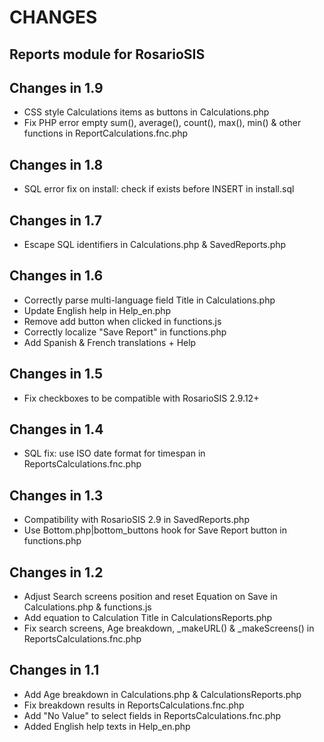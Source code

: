# CHANGES
## Reports module for RosarioSIS

Changes in 1.9
--------------
- CSS style Calculations items as buttons in Calculations.php
- Fix PHP error empty sum(), average(), count(), max(), min() & other functions in ReportCalculations.fnc.php

Changes in 1.8
--------------
- SQL error fix on install: check if exists before INSERT in install.sql

Changes in 1.7
--------------
- Escape SQL identifiers in Calculations.php & SavedReports.php

Changes in 1.6
--------------
- Correctly parse multi-language field Title in Calculations.php
- Update English help in Help_en.php
- Remove add button when clicked in functions.js
- Correctly localize "Save Report" in functions.php
- Add Spanish & French translations + Help

Changes in 1.5
--------------
- Fix checkboxes to be compatible with RosarioSIS 2.9.12+

Changes in 1.4
--------------
- SQL fix: use ISO date format for timespan in ReportsCalculations.fnc.php

Changes in 1.3
--------------
- Compatibility with RosarioSIS 2.9 in SavedReports.php
- Use Bottom.php|bottom_buttons hook for Save Report button in functions.php

Changes in 1.2
--------------
- Adjust Search screens position and reset Equation on Save in Calculations.php & functions.js
- Add equation to Calculation Title in CalculationsReports.php
- Fix search screens, Age breakdown, _makeURL() & _makeScreens() in ReportsCalculations.fnc.php

Changes in 1.1
--------------
- Add Age breakdown in Calculations.php & CalculationsReports.php
- Fix breakdown results in ReportsCalculations.fnc.php
- Add "No Value" to select fields in ReportsCalculations.fnc.php
- Added English help texts in Help_en.php
